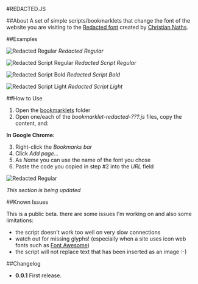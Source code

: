 #REDACTED.JS

##About
A set of simple scripts/bookmarklets that change the font of the website you are visiting to the [Redacted font](https://github.com/christiannaths/Redacted-Font) created by [Christian Naths](https://github.com/christiannaths).

##Examples

![Redacted Regular](https://raw.githubusercontent.com/fourtonfish/redacted.js/master/examples/redacted-regular.png)
*Redacted Regular*

![Redacted Script Regular](https://raw.githubusercontent.com/fourtonfish/redacted.js/master/examples/redacted-script-regular.png)
*Redacted Script Regular*

![Redacted Script Bold](https://raw.githubusercontent.com/fourtonfish/redacted.js/master/examples/redacted-script-bold.png)
*Redacted Script Bold*

![Redacted Script Light](https://raw.githubusercontent.com/fourtonfish/redacted.js/master/examples/redacted-script-light.png)
*Redacted Script Light*

##How to Use

1. Open the [bookmarklets](https://github.com/fourtonfish/redacted.js/tree/master/bookmarklets) folder
2. Open one/each of the *bookmarklet-redacted-???.js* files, copy the content, and:

**In Google Chrome:**

3. Right-click the *Bookmarks bar*
4. Click *Add page...*
5. As *Name* you can use the name of the font you chose
6. Paste the code you copied in step #2 into the *URL* field

![Redacted Regular](https://raw.githubusercontent.com/fourtonfish/redacted.js/master/images/installation-chrome.png)


*This section is being updated*


##Known Issues

This is a public beta. there are some issues I'm working on and also some limitations:

* the script doesn't work too well on very slow connections
* watch out for missing glyphs! (especially when a site uses icon web fonts such as [Font Awesome](http://fontawesome.io/))
* the script will not replace text that has been inserted as an image :-)

##Changelog

* **0.0.1** First release.
